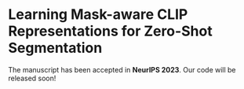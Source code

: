 # Learning Mask-aware CLIP Representations for Zero-Shot Segmentation

The manuscript has been accepted in **NeurIPS 2023**. 
Our code will be released soon!
